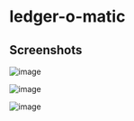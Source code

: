 # ledger-o-matic

## Screenshots

![image](https://github.com/divisiblebyzero-uk/ledger-o-matic/assets/5096771/8cfa3690-9910-4802-8735-6e16925060a1)

![image](https://github.com/divisiblebyzero-uk/ledger-o-matic/assets/5096771/9fcfeaff-1006-4b3e-97bb-17c7434417b8)

![image](https://github.com/divisiblebyzero-uk/ledger-o-matic/assets/5096771/f88a74c9-51c0-420e-a728-8d5850357ba6)
